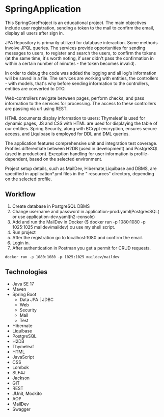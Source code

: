 # SpringApplication

This SpringCoreProject is an educational project. The main
objectives include user registration, sending a token to the mail to confirm the email, display all users after sign in.

JPA Repository is primarily utilized for database interaction. Some methods
involve JPQL queries. The services provide opportunities for sending messages to users, to register and search the
users, to confirm the tokens (at the same time, it's worth noting, if user didn't pass the confirmation in within a
certain number of minutes - the token becomes invalid).

In order to debug the code was added the logging and all log's
information will be saved in a file. The services are working with entities, the controllers - with models,
that's why before sending information to the controllers, entities are converted to DTO.

Web-controllers navigate between pages, perform checks, and pass information to the services for processing. The access
to these controllers are passing via url using REST.

HTML documents display information to users: Thymeleaf is used for dynamic pages, JS and CSS with HTML are used for
displaying the table of our entities. Spring Security, along with BCrypt
encryption, ensures secure access, and Liquibase is employed for DDL and DML queries.

The application features comprehensive unit and integration test coverage. Profiles differentiate between H2DB (used in
development) and PostgreSQL (used in production). Exception handling for user information is
profile-dependent, based on the selected environment.

Project setup details, such as MailDev, Hibernate,Liquibase and DBMS, are specified in application*.yml files in the "
resources" directory, depending on the selected profile.

## Workflow

1. Create database in PostgreSQL DBMS
2. Change username and password in application-prod.yaml(PostgresSQL) or use application-dev.yaml(h2-console)
3. Add and run the MailDev in Docker ($ docker run -p 1080:1080 -p 1025:1025 maildev/maildev) ou use my shell script.
4. Run project
5. After the registration go to localhost:1080 and confirm the email.
6. Login in.
7. After authentication in Postman  you get a permit for CRUD requests.

```shell script
docker run -p 1080:1080 -p 1025:1025 maildev/maildev
```

## Technologies

* Java SE 17
* Maven
* Spring Boot
    - Data JPA | JDBC
    - Web
    - Security
    - Mail
    - Test
* Hibernate
* Liquibase
* PostgreSQL
* H2DB
* Thymeleaf
* HTML
* JavaScript
* CSS
* Lombok
* SLF4J
* Jackson
* GIT
* REST
* JUnit, Mockito
* AOP
* MailDev
* Swagger


